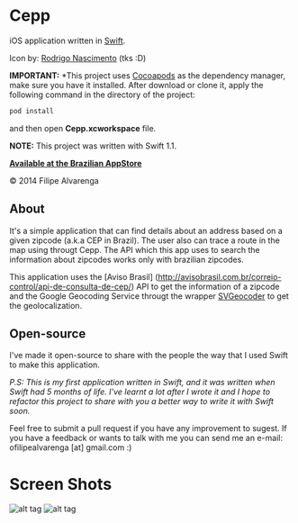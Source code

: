 Cepp
====
iOS application written in [Swift](https://developer.apple.com/swift/).

Icon by: [Rodrigo Nascimento](https://github.com/rodrigok) (tks :D)

**IMPORTANT:** *This project uses [Cocoapods](http://cocoapods.org/) as the dependency manager, make sure you have it installed. After download or clone it, apply the following command in the directory of the project:
```bash 
pod install 
``` 
and then open **Cepp.xcworkspace** file.

**NOTE:** This project was written with Swift 1.1.

**[Available at the Brazilian AppStore](https://itunes.apple.com/br/app/cepp-encontre-ceps/id942709971?ls=1&mt=8)**

© 2014 Filipe Alvarenga

## About

It's a simple application that can find details about an address based on a given zipcode (a.k.a CEP in Brazil). The user also can trace a route in the map using througt Cepp. The API which this app uses to search the information about zipcodes works only with brazilian zipcodes.


This application uses the [Aviso Brasil] (http://avisobrasil.com.br/correio-control/api-de-consulta-de-cep/) API to get the information of a zipcode and the Google Geocoding Service througt the wrapper [SVGeocoder](https://github.com/TransitApp/SVGeocoder) to get the geolocalization.

## Open-source

I've made it open-source to share with the people the way that I used Swift to make this application. 

*P.S: This is my first application written in Swift, and it was written when Swift had 5 months of life. I've learnt a lot after I wrote it and I hope to refactor this project to share with you a better way to write it with Swift soon.*

Feel free to submit a pull request if you have any improvement to sugest. If you have a feedback or wants to talk with me you can send me an e-mail: ofilipealvarenga [at] gmail.com :)

Screen Shots
====
![alt tag](https://raw.github.com/filipealva/Cepp/res/searchi5.png)
![alt tag](https://raw.github.com/filipealva/Cepp/res/detailsi5.png)

